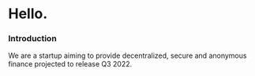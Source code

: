 # Hello.

### Introduction
We are a startup aiming to provide decentralized, secure and anonymous finance projected to release Q3 2022.
